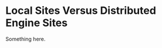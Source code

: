 [title]: # (Local Sites Versus Distributed Engine Sites)
[tags]: # (XXX)
[priority]: # (3463)
# Local Sites Versus Distributed Engine Sites
Something here.

